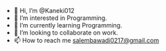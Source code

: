 - 👋 Hi, I’m @Kaneki012
- 👀 I’m interested in Programming.
- 🌱 I’m currently learning Programming.
- 💞️ I’m looking to collaborate on work.
- 📫 How to reach me salembawadi0217@gmail.com


<!---
Kaneki012/Kaneki012 is a ✨ special ✨ repository because its `README.md` (this file) appears on your GitHub profile.
You can click the Preview link to take a look at your changes.
--->
